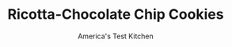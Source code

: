 ---
layout: ../../layouts/MarkdownPostLayout.astro
title: Ricotta-Chocolate Chip Cookies
author: America's Test Kitchen
pubDate: 2023-03-15
description: "I begged a childhood friend for her mothers recipe for these cakey, tender cookies, and it quickly became a Morrison family favorite. The mini chocolate chips add the perfect contrast to the sweet, soft ricotta."
image_url: https://res.cloudinary.com/hksqkdlah/image/upload/ar_1:1,c_fill,dpr_2.0,f_auto,fl_lossy.progressive.strip_profile,g_faces:auto,q_auto:low,w_344/39492_sfs-heirloom-ricotta-chocolate-chip-cookies-8
tags: ["Desserts or Baked Goods","Chocolate","Cookies"]
calories: 3715
protein: 1
carbohydrates: 14
fats: 
fiber: 
ingredients: ["2 cups (10 ounces), all-purpose flour","1/2 teaspoon, salt","1/2 teaspoon, baking soda","8 tablespoons, unsalted butter, softened","1 cup (7 ounces), sugar","1 , large egg plus 1 large yolk","1 teaspoon, vanilla extract","8 ounces (1 cup), whole-milk ricotta cheese","3/4 cup (4 1/2 ounces), mini semisweet chocolate chips"]
serves: 36
time: ""
instructions: ["Adjust oven racks to upper-middle and lower-middle positions and heat oven to 350 degrees. Line 2 rimmed baking sheets with parchment paper. Whisk flour, salt, and baking soda together in bowl; set aside.","Using stand mixer fitted with paddle, beat butter and sugar on medium-high speed until pale and fluffy, about 3 minutes. Add egg and yolk and vanilla and beat until combined, about 15 seconds. Reduce speed to low and add flour mixture in 3 additions, alternating with ricotta in 2 additions, scraping down bowl as needed. Stir in chocolate chips by hand.","Working with 1 heaping tablespoon dough at a time, drop dough evenly onto prepared sheets. Bake until cookies are set around edges, 12 to 14 minutes, switching and rotating sheets halfway through baking. Let cookies cool on sheets for 5 minutes, then transfer to wire rack and let cool completely. (Cookies can be stored in airtight container for up to 5 days.)"]
nutrition: ["31 mg Potassium","26 mg Phosphorus","16 mg Calcium","6 mg Magnesium","58 mg Sodium","4 g Fat","1 g Monounsaturated","15 mg Cholesterol","2 g Saturated","12 µg Folic acid","4 µg Folate (food)","7 g Sugars","7 g Water","14 g Carbs","24 µg Folate equivalent (total)","1 g Protein","31 µg Vitamin A","103 kcal Energy","7 g Sugars, added","3715 calories"]
notes: "Do not use standard-size chocolate chips in this recipe; they will overpower the ricotta."
---
